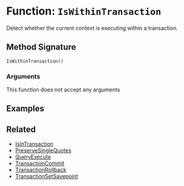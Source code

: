 [comment]: # (Note: This documentation is generated dynamically in the build process.  To modify the contents, change the javadoc on the _invoke method of the BIF class)

# Function: `IsWithinTransaction`

Detect whether the current context is executing within a transaction.

## Method Signature

```
IsWithinTransaction()
```

### Arguments

This function does not accept any arguments

## Examples



## Related

  * [IsInTransaction](./IsInTransaction.md)
  * [PreserveSingleQuotes](./PreserveSingleQuotes.md)
  * [QueryExecute](./QueryExecute.md)
  * [TransactionCommit](./TransactionCommit.md)
  * [TransactionRollback](./TransactionRollback.md)
  * [TransactionSetSavepoint](./TransactionSetSavepoint.md)
